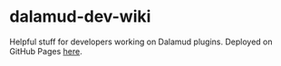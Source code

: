 # dalamud-dev-wiki

Helpful stuff for developers working on Dalamud plugins. Deployed on GitHub Pages [here](https://notnite.github.io/dalamud-dev-wiki/).
